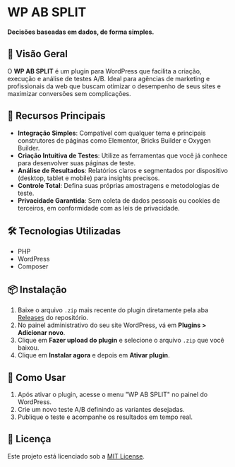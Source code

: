 # WP AB SPLIT

**Decisões baseadas em dados, de forma simples.**

## 🚀 Visão Geral

O **WP AB SPLIT** é um plugin para WordPress que facilita a criação, execução e análise de testes A/B. Ideal para agências de marketing e profissionais da web que buscam otimizar o desempenho de seus sites e maximizar conversões sem complicações.

## 🔧 Recursos Principais

* **Integração Simples**: Compatível com qualquer tema e principais construtores de páginas como Elementor, Bricks Builder e Oxygen Builder.
* **Criação Intuitiva de Testes**: Utilize as ferramentas que você já conhece para desenvolver suas páginas de teste.
* **Análise de Resultados**: Relatórios claros e segmentados por dispositivo (desktop, tablet e mobile) para insights precisos.
* **Controle Total**: Defina suas próprias amostragens e metodologias de teste.
* **Privacidade Garantida**: Sem coleta de dados pessoais ou cookies de terceiros, em conformidade com as leis de privacidade.

## 🛠️ Tecnologias Utilizadas

* PHP
* WordPress
* Composer

## 📦 Instalação

1. Baixe o arquivo `.zip` mais recente do plugin diretamente pela aba [Releases](https://github.com/rafatol/wpabsplit/releases) do repositório.
2. No painel administrativo do seu site WordPress, vá em **Plugins > Adicionar novo**.
3. Clique em **Fazer upload do plugin** e selecione o arquivo `.zip` que você baixou.
4. Clique em **Instalar agora** e depois em **Ativar plugin**.

## 🧪 Como Usar

1. Após ativar o plugin, acesse o menu "WP AB SPLIT" no painel do WordPress.
2. Crie um novo teste A/B definindo as variantes desejadas.
3. Publique o teste e acompanhe os resultados em tempo real.

## 📄 Licença

Este projeto está licenciado sob a [MIT License](LICENSE).
